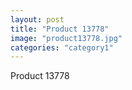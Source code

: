 ```yaml
---
layout: post
title: "Product 13778"
image: "product13778.jpg"
categories: "category1"
---
```

Product 13778
